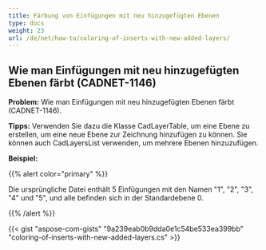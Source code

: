 ```yaml
---
title: Färbung von Einfügungen mit neu hinzugefügten Ebenen
type: docs
weight: 23
url: /de/net/how-to/coloring-of-inserts-with-new-added-layers/
---
```


## **Wie man Einfügungen mit neu hinzugefügten Ebenen färbt (CADNET-1146)**

**Problem:** Wie man Einfügungen mit neu hinzugefügten Ebenen färbt (CADNET-1146).

**Tipps:** Verwenden Sie dazu die Klasse CadLayerTable, um eine Ebene zu erstellen, um eine neue Ebene zur Zeichnung hinzufügen zu können. Sie können auch CadLayersList verwenden, um mehrere Ebenen hinzuzufügen.

**Beispiel:**

{{% alert color="primary" %}}

Die ursprüngliche Datei enthält 5 Einfügungen mit den Namen "1", "2", "3", "4" und "5", und alle befinden sich in der Standardebene 0.

{{% /alert %}}

{{< gist "aspose-com-gists" "9a239eab0b9dda0e1c54be533ea399bb" "coloring-of-inserts-with-new-added-layers.cs" >}}
